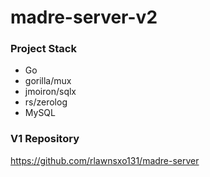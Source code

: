 # madre-server-v2

### Project Stack

- Go
- gorilla/mux
- jmoiron/sqlx
- rs/zerolog
- MySQL

### V1 Repository

<https://github.com/rlawnsxo131/madre-server>

